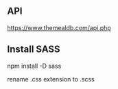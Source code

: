 ##  API
https://www.themealdb.com/api.php

##  Install SASS
npm install -D sass

rename .css extension to .scss
